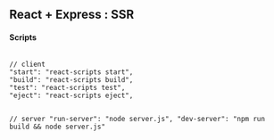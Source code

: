 <h2>React + Express : SSR</h2>

<h4>Scripts</h4>
<pre><code>
// client
"start": "react-scripts start",
"build": "react-scripts build",
"test": "react-scripts test",
"eject": "react-scripts eject",

// server
"run-server": "node server.js",
"dev-server": "npm run build && node server.js"
</code></pre>
